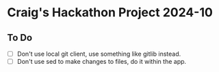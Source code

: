 # Craig's Hackathon Project 2024-10

## To Do

- [ ] Don't use local git client, use something like gitlib instead.
- [ ] Don't use sed to make changes to files, do it within the app.

